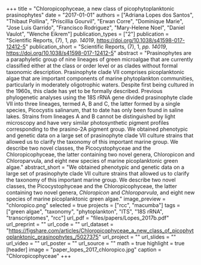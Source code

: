 +++
title = "Chloropicophyceae, a new class of picophytoplanktonic prasinophytes"
date = "2017-01-01"
authors = ["Adriana Lopes dos Santos", "Thibaut Pollina", "Priscillia Gourvil", "Erwan Corre", "Dominique Marie", "Jose Luis Garrido", "Francisco Rodriguez", "Mary-Helene Noel", "Daniel Vaulot", "Wenche Eikrem"]
publication_types = ["2"]
publication = "Scientific Reports, (7), 1, _pp. 14019_, https://doi.org/10.1038/s41598-017-12412-5"
publication_short = "Scientific Reports, (7), 1, _pp. 14019_, https://doi.org/10.1038/s41598-017-12412-5"
abstract = "Prasinophytes are a paraphyletic group of nine lineages of green microalgae that are currently classified either at the class or order level or as clades without formal taxonomic description. Prasinophyte clade VII comprises picoplanktonic algae that are important components of marine phytoplankton communities, particularly in moderately oligotrophic waters. Despite first being cultured in the 1960s, this clade has yet to be formally described. Previous phylogenetic analyses using the 18S rRNA gene divided prasinophyte clade VII into three lineages, termed A, B and C, the latter formed by a single species, Picocystis salinarum, that to date has only been found in saline lakes. Strains from lineages A and B cannot be distinguished by light microscopy and have very similar photosynthetic pigment profiles corresponding to the prasino-2A pigment group. We obtained phenotypic and genetic data on a large set of prasinophyte clade VII culture strains that allowed us to clarify the taxonomy of this important marine group. We describe two novel classes, the Picocystophyceae and the Chloropicophyceae, the latter containing two novel genera, Chloropicon and Chloroparvula, and eight new species of marine picoplanktonic green algae."
abstract_short = "We obtained phenotypic and genetic data on a large set of prasinophyte clade VII culture strains that allowed us to clarify the taxonomy of this important marine group. We describe two novel classes, the Picocystophyceae and the Chloropicophyceae, the latter containing two novel genera, *Chloropicon* and *Chloroparvula*, and eight new species of marine picoplanktonic green algae."
image_preview = "chloropico.png"
selected = true
projects = ["rcc", "macumba"]
tags = ["green algae", "taxonomy", "phytoplankton", "ITS", "18S rRNA", "transcriptomes", "rcc"]
url_pdf = "files/papers/Lopes_2017b.pdf"
url_preprint = ""
url_code = ""
url_dataset = "https://figshare.com/articles/Chloropicophyceae_a_new_class_of_picophytoplanktonic_prasinophytes_/5027375"
url_project = ""
url_slides = ""
url_video = ""
url_poster = ""
url_source = ""
math = true
highlight = true
[header]
image = "paper_lopes_2017_chloropico.jpg"
caption = "Chloropicophyceae"
+++
